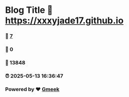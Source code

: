 # Blog Title :link: https://xxxyjade17.github.io 
### :page_facing_up: [7](https://xxxyjade17.github.io/tag.html) 
### :speech_balloon: 0 
### :hibiscus: 13848 
### :alarm_clock: 2025-05-13 16:36:47 
### Powered by :heart: [Gmeek](https://github.com/Meekdai/Gmeek)

